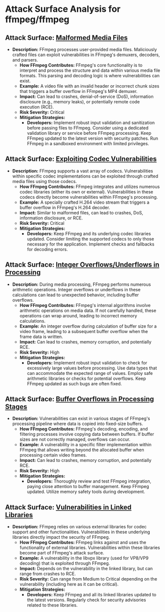 # Attack Surface Analysis for ffmpeg/ffmpeg

## Attack Surface: [Malformed Media Files](./attack_surfaces/malformed_media_files.md)

*   **Description:**  FFmpeg processes user-provided media files. Maliciously crafted files can exploit vulnerabilities in FFmpeg's demuxers, decoders, and parsers.
    *   **How FFmpeg Contributes:** FFmpeg's core functionality is to interpret and process the structure and data within various media file formats. This parsing and decoding logic is where vulnerabilities can exist.
    *   **Example:** A video file with an invalid header or incorrect chunk sizes that triggers a buffer overflow in FFmpeg's MP4 demuxer.
    *   **Impact:**  Can lead to crashes, denial-of-service (DoS), information disclosure (e.g., memory leaks), or potentially remote code execution (RCE).
    *   **Risk Severity:** Critical
    *   **Mitigation Strategies:**
        *   **Developers:** Implement robust input validation and sanitization before passing files to FFmpeg. Consider using a dedicated validation library or service before FFmpeg processing. Keep FFmpeg updated to the latest version with security patches. Run FFmpeg in a sandboxed environment with limited privileges.

## Attack Surface: [Exploiting Codec Vulnerabilities](./attack_surfaces/exploiting_codec_vulnerabilities.md)

*   **Description:** FFmpeg supports a vast array of codecs. Vulnerabilities within specific codec implementations can be exploited through crafted media files using those codecs.
    *   **How FFmpeg Contributes:** FFmpeg integrates and utilizes numerous codec libraries (either its own or external). Vulnerabilities in these codecs directly become vulnerabilities within FFmpeg's processing.
    *   **Example:** A specially crafted H.264 video stream that triggers a buffer overflow in FFmpeg's H.264 decoder.
    *   **Impact:** Similar to malformed files, can lead to crashes, DoS, information disclosure, or RCE.
    *   **Risk Severity:** Critical
    *   **Mitigation Strategies:**
        *   **Developers:** Keep FFmpeg and its underlying codec libraries updated. Consider limiting the supported codecs to only those necessary for the application. Implement checks and fallbacks for decoding errors.

## Attack Surface: [Integer Overflows/Underflows in Processing](./attack_surfaces/integer_overflowsunderflows_in_processing.md)

*   **Description:** During media processing, FFmpeg performs numerous arithmetic operations. Integer overflows or underflows in these calculations can lead to unexpected behavior, including buffer overflows.
    *   **How FFmpeg Contributes:**  FFmpeg's internal algorithms involve arithmetic operations on media data. If not carefully handled, these operations can wrap around, leading to incorrect memory calculations.
    *   **Example:** An integer overflow during calculation of buffer size for a video frame, leading to a subsequent buffer overflow when the frame data is written.
    *   **Impact:** Can lead to crashes, memory corruption, and potentially RCE.
    *   **Risk Severity:** High
    *   **Mitigation Strategies:**
        *   **Developers:**  Implement robust input validation to check for excessively large values before processing. Use data types that can accommodate the expected range of values. Employ safe arithmetic libraries or checks for potential overflows. Keep FFmpeg updated as such bugs are often fixed.

## Attack Surface: [Buffer Overflows in Processing Stages](./attack_surfaces/buffer_overflows_in_processing_stages.md)

*   **Description:** Vulnerabilities can exist in various stages of FFmpeg's processing pipeline where data is copied into fixed-size buffers.
    *   **How FFmpeg Contributes:** FFmpeg's decoding, encoding, and filtering processes involve copying data between buffers. If buffer sizes are not correctly managed, overflows can occur.
    *   **Example:**  A vulnerability in a specific filter implementation within FFmpeg that allows writing beyond the allocated buffer when processing certain video frames.
    *   **Impact:** Can lead to crashes, memory corruption, and potentially RCE.
    *   **Risk Severity:** High
    *   **Mitigation Strategies:**
        *   **Developers:**  Thoroughly review and test FFmpeg integration, paying close attention to buffer management. Keep FFmpeg updated. Utilize memory safety tools during development.

## Attack Surface: [Vulnerabilities in Linked Libraries](./attack_surfaces/vulnerabilities_in_linked_libraries.md)

*   **Description:** FFmpeg relies on various external libraries for codec support and other functionalities. Vulnerabilities in these underlying libraries directly impact the security of FFmpeg.
    *   **How FFmpeg Contributes:** FFmpeg links against and uses the functionality of external libraries. Vulnerabilities within these libraries become part of FFmpeg's attack surface.
    *   **Example:** A vulnerability in the libvpx library (used for VP8/VP9 decoding) that is exploited through FFmpeg.
    *   **Impact:**  Depends on the vulnerability in the linked library, but can range from crashes to RCE.
    *   **Risk Severity:** Can range from Medium to Critical depending on the vulnerability (including here as it can be critical).
    *   **Mitigation Strategies:**
        *   **Developers:**  Keep FFmpeg and all its linked libraries updated to the latest versions. Regularly check for security advisories related to these libraries.

